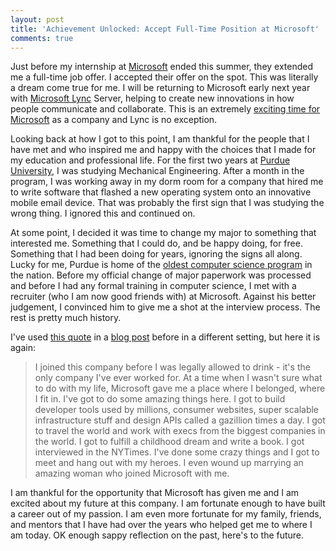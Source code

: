 ```yaml
---
layout: post
title: 'Achievement Unlocked: Accept Full-Time Position at Microsoft'
comments: true
---
```

Just before my internship at <a href="http://www.microsoft.com/en-us/default.aspx" target="_blank">Microsoft</a> ended this summer, they extended me a full-time job offer. I accepted their offer on the spot. This was literally a dream come true for me. I will be returning to Microsoft early next year with <a href="http://lync.microsoft.com/en-us/Pages/unified-communications.aspx" target="_blank">Microsoft Lync</a> Server, helping to create new innovations in how people communicate and collaborate. This is an extremely <a href="http://gizmodo.com/5889659/microsoft-is-the-most-exciting-company-in-tech-hands-down" target="_blank">exciting time for Microsoft</a> as a company and Lync is no exception.

Looking back at how I got to this point, I am thankful for the people that I have met and who inspired me and happy with the choices that I made for my education and professional life. For the first two years at <a href="http://www.purdue.edu/" target="_blank">Purdue University</a>, I was studying Mechanical Engineering. After a month in the program, I was working away in my dorm room for a company that hired me to write software that flashed a new operating system onto an innovative mobile email device. That was probably the first sign that I was studying the wrong thing. I ignored this and continued on.

At some point, I decided it was time to change my major to something that interested me. Something that I could do, and be happy doing, for free. Something that I had been doing for years, ignoring the signs all along. Lucky for me, Purdue is home of the <a href="http://www.cs.purdue.edu/history/history.html" target="_blank">oldest computer science program</a> in the nation. Before my official change of major paperwork was processed and before I had any formal training in computer science, I met with a recruiter (who I am now good friends with) at Microsoft. Against his better judgement, I convinced him to give me a shot at the interview process. The rest is pretty much history.

I've used <a href="http://sriramk.com/leaving-microsoft.html" target="_blank">this quote</a> in a <a href="http://mbmccormick.com/2011/08/ending-the-best-summer-of-my-life/" target="_blank">blog post</a> before in a different setting, but here it is again:
<blockquote>I joined this company before I was legally allowed to drink - it's the only company I've ever worked for. At a time when I wasn't sure what to do with my life, Microsoft gave me a place where I belonged, where I fit in. I've got to do some amazing things here. I got to build developer tools used by millions, consumer websites, super scalable infrastructure stuff and design APIs called a gazillion times a day. I got to travel the world and work with execs from the biggest companies in the world. I got to fulfill a childhood dream and write a book. I got interviewed in the NYTimes. I've done some crazy things and I got to meet and hang out with my heroes. I even wound up marrying an amazing woman who joined Microsoft with me.</blockquote>
I am thankful for the opportunity that Microsoft has given me and I am excited about my future at this company. I am fortunate enough to have built a career out of my passion. I am even more fortunate for my family, friends, and mentors that I have had over the years who helped get me to where I am today. OK enough sappy reflection on the past, here's to the future.
